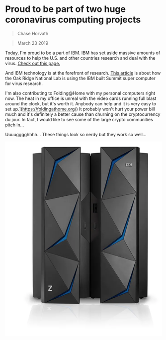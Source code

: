 # Proud to be part of two huge coronavirus computing projects
> Chase Horvath

> March 23 2019

Today, I'm proud to be a part of IBM. IBM has set aside massive amounts of resources to help the U.S.
and other countries research and deal with the virus. 
[Check out this page.](https://www.ibm.com/thought-leadership/covid19/)


And IBM technology is at the forefront of research. [This article](https://www.ibm.com/blogs/nordic-msp/ibm-supercomputer-summit-attacks-coronavirus/) 
is about how the Oak Ridge National Lab is using the IBM built Summit super computer for virus research.


I'm also contributing to Folding@Home with my personal computers right now. The heat in my office is unreal
with the video cards running full blast around the clock, but it's worth it. 
Anybody can help and it is very easy to set up.](https://foldingathome.org/)
It probably won't hurt your power bill much and it's definitely a better cause than churning on the cryptocurrency du jour. 
In fact, I would like to see some of the large crypto communities pitch in...

Uuuugggghhhh... These things look so nerdy but they work so well...

![](https://raw.githubusercontent.com/SpaceShipChase/SpaceShipChase.github.io/master/Posts/2020-03-32/z_hardware_img-RT-z14-2x.webp)
